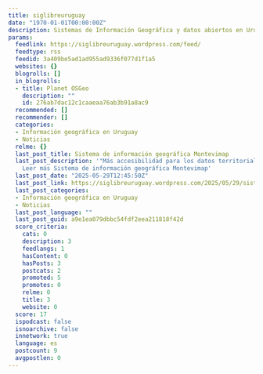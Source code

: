 ```yaml
---
title: siglibreuruguay
date: "1970-01-01T00:00:00Z"
description: Sistemas de Información Geográfica y datos abiertos en Uruguay
params:
  feedlink: https://siglibreuruguay.wordpress.com/feed/
  feedtype: rss
  feedid: 3a409be5ad1ad955ad9336f077d1f1a5
  websites: {}
  blogrolls: []
  in_blogrolls:
  - title: Planet OSGeo
    description: ""
    id: 276ab7dac12c1caaeaa76ab3b91a8ac9
  recommended: []
  recommender: []
  categories:
  - Información geográfica en Uruguay
  - Noticias
  relme: {}
  last_post_title: Sistema de información geográfica Montevimap
  last_post_description: '"Más accesibilidad para los datos territoriales de Montevideo"…
    Leer más Sistema de información geográfica Montevimap'
  last_post_date: "2025-05-29T12:45:50Z"
  last_post_link: https://siglibreuruguay.wordpress.com/2025/05/29/sistema-de-informacion-geografica-montevimap/
  last_post_categories:
  - Información geográfica en Uruguay
  - Noticias
  last_post_language: ""
  last_post_guid: a9e1ea079dbbc54fdf2eea211818f42d
  score_criteria:
    cats: 0
    description: 3
    feedlangs: 1
    hasContent: 0
    hasPosts: 3
    postcats: 2
    promoted: 5
    promotes: 0
    relme: 0
    title: 3
    website: 0
  score: 17
  ispodcast: false
  isnoarchive: false
  innetwork: true
  language: es
  postcount: 9
  avgpostlen: 0
---
```

